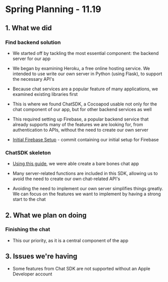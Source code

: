 # Spring Planning - 11.19



## 1. What we did

### Find backend solution

- We started off by tackling the most essential component: the backend server for our app
- We began by examining Heroku, a free online hosting service. We intended to use write our own server in Python (using Flask), to support the necessary API's
- Because chat services are a popular feature of many applications, we examined existing libraries first
- This is where we found ChatSDK, a Cocoapod usable not only for the chat component of our app, but for other backend services as well
- This required setting up Firebase, a popular backend service that already supports many of the features we are looking for, from authentication to APIs, without the need to create our own server

- [Initial Firebase Setup](https://github.com/ECS189E/ClassMate/commit/ba70e527a745abc65503680c426fb0c05f763d27) - commit containing our initial setup for Firebase



### ChatSDK skeleton

- [Using this guide](https://chatsdk.co/docs/ios-quickstart/), we were able create a bare bones chat app

- Many server-related functions are included in this SDK, allowing us to avoid the need to create our own chat-related API's

- Avoiding the need to implement our own server simplifies things greatly. We can focus on the features we want to implement by having a strong start to the chat 




## 2. What we plan on doing

### Finishing the chat 

- This our priority, as it is a central component of the app





## 3. Issues we're having

- Some features from Chat SDK are not supported without an Apple Developer account
